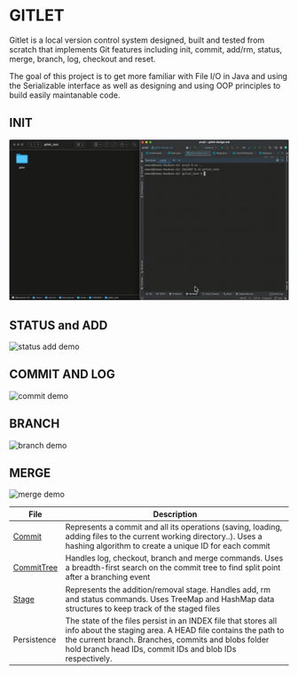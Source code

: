 # GITLET

Gitlet is a local version control system designed, built and tested from scratch that implements Git features including init, commit, add/rm, status, merge, branch, log, checkout and reset.

The goal of this project is to get more familiar with File I/O in Java and using the Serializable interface as well as designing and using OOP principles to build easily maintanable code.

## INIT
![init demo](init.gif)

## STATUS and ADD
![status add demo](addnstatus.gif)

## COMMIT AND LOG
![commit demo](commitnlog.gif)

## BRANCH
![branch demo](branch.gif)

## MERGE
![merge demo](merge.gif)


| File                                                                                    | Description                                                                                                                                                                                                                                      |
|-----------------------------------------------------------------------------------------|--------------------------------------------------------------------------------------------------------------------------------------------------------------------------------------------------------------------------------------------------|
| [Commit](https://github.com/Emma003/CS61BSP/blob/main/proj2/gitlet/Commit.java)         | Represents a commit and all its operations (saving, loading, adding files to the current working directory..). Uses a hashing algorithm to create a unique ID for each commit                                                                    |
| [CommitTree](https://github.com/Emma003/CS61BSP/blob/main/proj2/gitlet/CommitTree.java) | Handles log, checkout, branch and merge commands. Uses a breadth-first search on the commit tree to find split point after a branching event                                                                                                     |
| [Stage](https://github.com/Emma003/CS61BSP/blob/main/proj2/gitlet/Stage.java)           | Represents the addition/removal stage. Handles add, rm and status commands. Uses TreeMap and HashMap data structures to keep track of the staged files                                                                                           |
| Persistence                                                                             | The state of the files persist in an INDEX file that stores all info about the staging area. A HEAD file contains the path to the current branch. Branches, commits and blobs folder hold branch head IDs, commit IDs and blob IDs respectively. |



